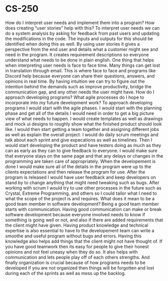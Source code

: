 # CS-250
How do I interpret user needs and implement them into a program? How does creating “user stories” help with this?
To interpret user needs we can do a system analysis by asking for feedback from past users and updating the modifications in the code. The inputs and outputs for this should be identified when doing this as well. By using user stories it gives a perspective from the end user and details what a customer might see and need in the program. It creates requirement descriptions so everyone understand what needs to be done in plain english. One thing that helps when interpreting user needs is face to face time. Many things can get lost in translation through email. This is where face to face and programs like Discord help because everyone can share their questions, answers, and opinions in real time. By having intuition we can try to figure out the intention behind the demands such as improve productivity, bridge the communication gap, and any other needs the user might have. 
How do I approach developing programs? What agile processes do I hope to incorporate into my future development work?
To approach developing programs I would start with the agile phases. I would start with the planning phase and get all of the details I would need in order to get a big picture view of what needs to happen. I would create templates as well as drawings and mock ui designs to roughly show what the finished product should look like. I would then start getting a team together and assigning different jobs as well as explain the overall project. I would do daily scrum meetings and talk about each sprint and give expecations as well as timelines. Then I would start developing the product and have testers doing as much as they can as early as they can to give feedback to everyone. I would make sure that everyone stays on the same page and that any delays or changes in the programming are taken care of appropriately. When the developement is done I would make sure all of the details in the program were up to the clients expectations and then release the program for use. After the program is released I would have user feedback and keep developers on stand by to change anything that might need tweaking such as bugs. After working with scrum I would try to use other processes in the future such as Crystal, Extreme Programming, and others so I could tailor what I need to what the scope of the project is and requires.
What does it mean to be a good team member in software development?
Being a good team member starts with communication. Having good communication can make or break software development because everyone involved needs to know if something is going well or not, and also if there are added requirements that the client might have given. Having product knowledge and technical expertise is also essential to have to the developement team can write a smoothe and useful program without bugs and errors. Having this knowledge also helps add things that the client might not have thought of. If you have good teamwork then its easy for people to give their honest opinions and not feel uneasy when they do so. It also helps with communication and lets people play off of each others strengths. And finally organization is crucial because of how programs needs to be developed if you are not organized then things will be forgotten and lost during each of the sprints as well as mess up the backlog. 
